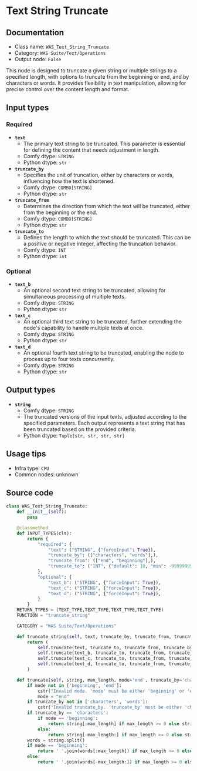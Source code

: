 # Text String Truncate
## Documentation
- Class name: `WAS_Text_String_Truncate`
- Category: `WAS Suite/Text/Operations`
- Output node: `False`

This node is designed to truncate a given string or multiple strings to a specified length, with options to truncate from the beginning or end, and by characters or words. It provides flexibility in text manipulation, allowing for precise control over the content length and format.
## Input types
### Required
- **`text`**
    - The primary text string to be truncated. This parameter is essential for defining the content that needs adjustment in length.
    - Comfy dtype: `STRING`
    - Python dtype: `str`
- **`truncate_by`**
    - Specifies the unit of truncation, either by characters or words, influencing how the text is shortened.
    - Comfy dtype: `COMBO[STRING]`
    - Python dtype: `str`
- **`truncate_from`**
    - Determines the direction from which the text will be truncated, either from the beginning or the end.
    - Comfy dtype: `COMBO[STRING]`
    - Python dtype: `str`
- **`truncate_to`**
    - Defines the length to which the text should be truncated. This can be a positive or negative integer, affecting the truncation behavior.
    - Comfy dtype: `INT`
    - Python dtype: `int`
### Optional
- **`text_b`**
    - An optional second text string to be truncated, allowing for simultaneous processing of multiple texts.
    - Comfy dtype: `STRING`
    - Python dtype: `str`
- **`text_c`**
    - An optional third text string to be truncated, further extending the node's capability to handle multiple texts at once.
    - Comfy dtype: `STRING`
    - Python dtype: `str`
- **`text_d`**
    - An optional fourth text string to be truncated, enabling the node to process up to four texts concurrently.
    - Comfy dtype: `STRING`
    - Python dtype: `str`
## Output types
- **`string`**
    - Comfy dtype: `STRING`
    - The truncated versions of the input texts, adjusted according to the specified parameters. Each output represents a text string that has been truncated based on the provided criteria.
    - Python dtype: `Tuple[str, str, str, str]`
## Usage tips
- Infra type: `CPU`
- Common nodes: unknown


## Source code
```python
class WAS_Text_String_Truncate:
    def __init__(self):
        pass

    @classmethod
    def INPUT_TYPES(cls):
        return {
            "required": {
                "text": ("STRING", {"forceInput": True}),
                "truncate_by": (["characters", "words"],),
                "truncate_from": (["end", "beginning"],),
                "truncate_to": ("INT", {"default": 10, "min": -99999999, "max": 99999999, "step": 1}),
            },
            "optional": {
                "text_b": ("STRING", {"forceInput": True}),
                "text_c": ("STRING", {"forceInput": True}),
                "text_d": ("STRING", {"forceInput": True}),
            }
        }
    RETURN_TYPES = (TEXT_TYPE,TEXT_TYPE,TEXT_TYPE,TEXT_TYPE)
    FUNCTION = "truncate_string"

    CATEGORY = "WAS Suite/Text/Operations"

    def truncate_string(self, text, truncate_by, truncate_from, truncate_to, text_b='', text_c='', text_d=''):
        return (
            self.truncate(text, truncate_to, truncate_from, truncate_by),
            self.truncate(text_b, truncate_to, truncate_from, truncate_by),
            self.truncate(text_c, truncate_to, truncate_from, truncate_by),
            self.truncate(text_d, truncate_to, truncate_from, truncate_by),
        )

    def truncate(self, string, max_length, mode='end', truncate_by='characters'):
        if mode not in ['beginning', 'end']:
            cstr("Invalid mode. 'mode' must be either 'beginning' or 'end'.").error.print()
            mode = "end"
        if truncate_by not in ['characters', 'words']:
            cstr("Invalid truncate_by. 'truncate_by' must be either 'characters' or 'words'.").error.print()
        if truncate_by == 'characters':
            if mode == 'beginning':
                return string[:max_length] if max_length >= 0 else string[max_length:]
            else:
                return string[-max_length:] if max_length >= 0 else string[:max_length]
        words = string.split()
        if mode == 'beginning':
            return ' '.join(words[:max_length]) if max_length >= 0 else ' '.join(words[max_length:])
        else:
            return ' '.join(words[-max_length:]) if max_length >= 0 else ' '.join(words[:max_length])

```

